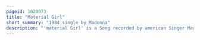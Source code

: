 ```yaml
---
pageid: 1020073
title: "Material Girl"
short_summary: "1984 single by Madonna"
description: "'material Girl' is a Song recorded by american Singer Madonna for her second Studio Album, like a Virgin. It was released by the Sire Label on january 23 1985 as the second single of like a Virgin. It also appears slightly remixed on the 1990 greatest Hits Compilation, the Immaculate Collection, in its original Form on the 2009 greatest Hits Compilation, Celebration and Finally Enough Love: 50 Number Ones. The Song was written by Peter Brown and robert Rans and produced by nile Rodgers. Madonna explained that the Concept of the Song was indicative of her Life at the Time and she liked it because she felt it was provocative."
---
```

